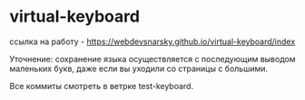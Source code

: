 # virtual-keyboard
ссылка на работу - https://webdevsnarsky.github.io/virtual-keyboard/index

Уточнение: сохранение языка осуществляется с последующим выводом маленьких букв, даже если вы уходили со страницы 
с большими. 

Все коммиты смотреть в ветрке test-keyboard. 
